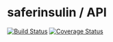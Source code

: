 # saferinsulin / API

[![Build Status](https://travis-ci.com/saferinsulin/api.svg?branch=main)](https://travis-ci.com/saferinsulin/api)
[![Coverage Status](https://coveralls.io/repos/github/saferinsulin/api/badge.svg?branch=main)](https://coveralls.io/github/saferinsulin/api?branch=main)